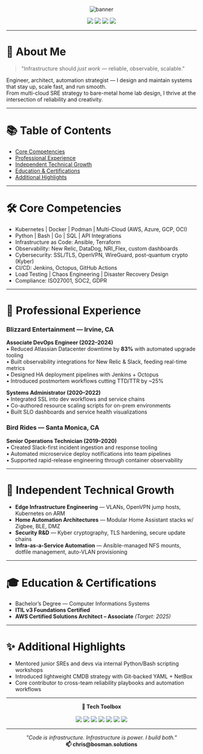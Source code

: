 <p align="center">
  <img src="https://capsule-render.vercel.app/api?type=waving&color=0a9396&height=200&section=header&text=Christopher%20R.%20Bosman&fontSize=38&fontAlignY=35&desc=Systems%20Reliability%20Architect%20%7C%20Infrastructure%20Strategist&descAlignY=55&descAlign=50" alt="banner"/>
</p>

<p align="center">
  <img src="https://img.shields.io/badge/Cloud-AWS%20%7C%20GCP%20%7C%20Azure%20%7C%20OCI-0a9396?style=for-the-badge" />
  <img src="https://img.shields.io/badge/IaC-Ansible%20%7C%20Terraform-blue?style=for-the-badge" />
  <img src="https://img.shields.io/badge/Certification-ITIL%20v3-yellow?style=for-the-badge" />
  <img src="https://img.shields.io/badge/Target-AWS%20Solutions%20Architect%20(2025)-green?style=for-the-badge" />
</p>

---

# 📜 About Me

> "Infrastructure should *just work* — reliable, observable, scalable."

Engineer, architect, automation strategist — I design and maintain systems that stay up, scale fast, and run smooth.  
From multi-cloud SRE strategy to bare-metal home lab design, I thrive at the intersection of reliability and creativity.

---

# 📚 Table of Contents
- [Core Competencies](#-core-competencies)
- [Professional Experience](#-professional-experience)
- [Independent Technical Growth](#-independent-technical-growth)
- [Education & Certifications](#-education--certifications)
- [Additional Highlights](#-additional-highlights)

---

# 🛠 Core Competencies

- Kubernetes | Docker | Podman | Multi-Cloud (AWS, Azure, GCP, OCI)
- Python | Bash | Go | SQL | API Integrations
- Infrastructure as Code: Ansible, Terraform
- Observability: New Relic, DataDog, NRI_Flex, custom dashboards
- Cybersecurity: SSL/TLS, OpenVPN, WireGuard, post-quantum crypto (Kyber)
- CI/CD: Jenkins, Octopus, GitHub Actions
- Load Testing | Chaos Engineering | Disaster Recovery Design
- Compliance: ISO27001, SOC2, GDPR

---

# 💼 Professional Experience

### **Blizzard Entertainment — Irvine, CA**  
**Associate DevOps Engineer (2022–2024)**  
• Reduced Atlassian Datacenter downtime by **83%** with automated upgrade tooling  
• Built observability integrations for New Relic & Slack, feeding real-time metrics  
• Designed HA deployment pipelines with Jenkins + Octopus  
• Introduced postmortem workflows cutting TTD/TTR by ~25%

**Systems Administrator (2020–2022)**  
• Integrated SSL into dev workflows and service chains  
• Co-authored resource scaling scripts for on-prem environments  
• Built SLO dashboards and service health visualizations

### **Bird Rides — Santa Monica, CA**  
**Senior Operations Technician (2019–2020)**  
• Created Slack-first incident ingestion and response tooling  
• Automated microservice deploy notifications into team pipelines  
• Supported rapid-release engineering through container observability

---

# 🧠 Independent Technical Growth

- **Edge Infrastructure Engineering** — VLANs, OpenVPN jump hosts, Kubernetes on ARM
- **Home Automation Architectures** — Modular Home Assistant stacks w/ Zigbee, BLE, DMZ
- **Security R&D** — Kyber cryptography, TLS hardening, secure update chains
- **Infra-as-a-Service Automation** — Ansible-managed NFS mounts, dotfile management, auto-VLAN provisioning

---

# 🎓 Education & Certifications

- Bachelor’s Degree — Computer Informations Systems  
- **ITIL v3 Foundations Certified**  
- **AWS Certified Solutions Architect – Associate** *(Target: 2025)*

---

# ✨ Additional Highlights

- Mentored junior SREs and devs via internal Python/Bash scripting workshops  
- Introduced lightweight CMDB strategy with Git-backed YAML + NetBox  
- Core contributor to cross-team reliability playbooks and automation workflows

---


<p align="center">
  <b>🧰 Tech Toolbox</b><br/><br/>
  <img src="https://img.shields.io/badge/-Python-05122A?style=flat&logo=python" />
  <img src="https://img.shields.io/badge/-Bash-4EAA25?style=flat&logo=gnu-bash&logoColor=white" />
  <img src="https://img.shields.io/badge/-Docker-2496ED?style=flat&logo=docker&logoColor=white" />
  <img src="https://img.shields.io/badge/-Kubernetes-326CE5?style=flat&logo=kubernetes&logoColor=white" />
  <img src="https://img.shields.io/badge/-Ansible-E00?style=flat&logo=ansible&logoColor=white" />
  <img src="https://img.shields.io/badge/-Terraform-7B42BC?style=flat&logo=terraform" />
  <img src="https://img.shields.io/badge/-WireGuard-88171A?style=flat&logo=wireguard" />
</p>

---

<p align="center">
  <em>"Code is infrastructure. Infrastructure is power. I build both."</em><br/>
  <strong>📫 chris@bosman.solutions</strong>
</p>
